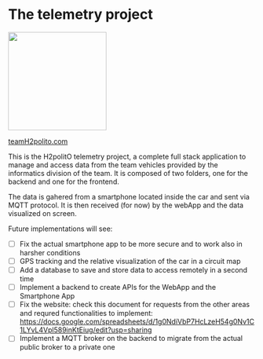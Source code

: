 # The telemetry project

<img src="https://user-images.githubusercontent.com/68699073/195819838-bead5037-85fb-468d-8cda-25247ddff261.png" align="middle" height="200" >

[teamH2polito.com](teamH2polito.com)

This is the H2politO telemetry project, a complete full stack application to manage and access data from the team vehicles provided by the informatics division of the team. It is composed of two folders, one for the backend and one for the frontend. 

The data is gahered from a smartphone located inside the car and sent via MQTT protocol. It is then received (for now) by the webApp and the data visualized on screen.

Future implementations will see: 

- [ ] Fix the actual smartphone app to be more secure and to work also in harsher conditions
- [ ] GPS tracking and the relative visualization of the car in a  circuit map
- [ ] Add a database to save and store data to access remotely in a second time
- [ ] Implement a backend to create APIs for the WebApp and the Smartphone App
- [ ] Fix the website: check this document for requests from the other areas and requred functionalities to implement: https://docs.google.com/spreadsheets/d/1g0NdiVbP7HcLzeH54g0Nv1C1LYvL4Vpl589inKtEiug/edit?usp=sharing
- [ ] Implement a MQTT broker on the backend to migrate from the actual public broker to a private one
